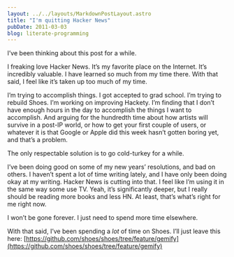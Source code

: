 ```yaml
---
layout: ../../layouts/MarkdownPostLayout.astro
title: "I'm quitting Hacker News"
pubDate: 2011-03-03
blog: literate-programming
---
```



I’ve been thinking about this post for a while.

I freaking love Hacker News. It’s my favorite place on the Internet. It’s incredibly valuable. I have learned so much from my time there. With that said, I feel like it’s taken up too much of my time.

I’m trying to accomplish things. I got accepted to grad school. I’m trying to rebuild Shoes. I’m working on improving Hackety. I’m finding that I don’t have enough hours in the day to accomplish the things I want to accomplish. And arguing for the hundredth time about how artists will survive in a post-IP world, or how to get your first couple of users, or whatever it is that Google or Apple did this week hasn’t gotten boring yet, and that’s a problem.

The only respectable solution is to go cold-turkey for a while.

I’ve been doing good on some of my new years’ resolutions, and bad on others. I haven’t spent a lot of time writing lately, and I have only been doing okay at my writing. Hacker News is cutting into that. I feel like I’m using it in the same way some use TV. Yeah, it’s significantly deeper, but I really should be reading more books and less HN. At least, that’s what’s right for me right now.

I won’t be gone forever. I just need to spend more time elsewhere.

With that said, I’ve been spending a *lot* of time on Shoes. I’ll just leave this here: [https://github.com/shoes/shoes/tree/feature/gemify](https://github.com/shoes/shoes/tree/feature/gemify)
